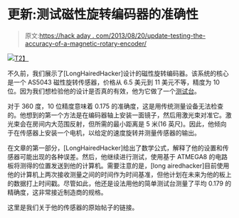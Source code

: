 # 更新:测试磁性旋转编码器的准确性

> 原文:[https://hack aday . com/2013/08/20/update-testing-the-accuracy-of-a-magnetic-rotary-encoder/](https://hackaday.com/2013/08/20/update-testing-the-accuracy-of-a-magnetic-rotary-encoder/)

[![](../Images/5a8763a0368f463b6e4bd7c9891bde85.png)T2】](http://hackaday.com/wp-content/uploads/2013/08/test_setup.jpg)

不久前，我们展示了[LongHairedHacker]设计的磁性旋转编码器。该系统的核心是一个 AS5043 磁性旋转传感器，价格从 6.5 美元到 11 美元不等，精度为 10 位。因为我们想检验他的设计是否真的有效，他为它做了一个[测试台](http://sindri.sebastians-site.de/MagneticRotaryEncoder/Accuracy)。

对于 360 度，10 位精度意味着 0.175 的准确度，这是用传统测量设备无法检查的。他想到的第一个方法是在编码器轴上安装一面镜子，然后用激光束对准它。激光束会在房间内大范围反射，但所需的最小距离是 5 米(16 英尺)。因此，他倾向于在传感器上安装一个电机，以给定的速度旋转并测量传感器的输出。

在文章的第一部分，[LongHairedHacker]给出了数学公式，解释了他的设置和传感器可能出现的各种误差。然后，他继续进行测试，使用基于 ATMEGA8 的电路板将测得的位置发送到他的计算机。需要注意的是，[long airedhacker]目前使用他的计算机上两次接收测量之间的时间作为时间基准，但他计划在未来为他的板上的数据打上时间戳。尽管如此，他还是设法用他的简单测试台测量了平均 0.179 的精确度，这非常接近制造商的规格。

这里是我们关于他的传感器的原始帖子的链接。